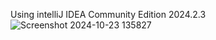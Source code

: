 Using intelliJ IDEA Community Edition 2024.2.3
![Screenshot 2024-10-23 135827](https://github.com/user-attachments/assets/169527ef-9037-4f14-accb-84f672079f5d)
